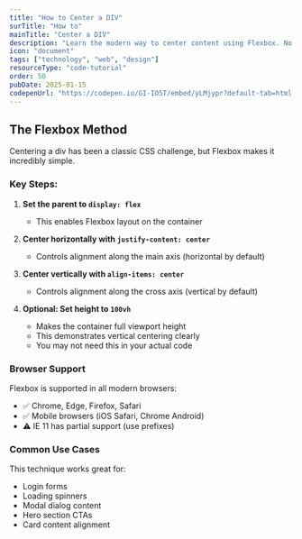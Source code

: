```yaml
---
title: "How to Center a DIV"
surTitle: "How to"
mainTitle: "Center a DIV"
description: "Learn the modern way to center content using Flexbox. No more margin hacks!"
icon: "document"
tags: ["technology", "web", "design"]
resourceType: "code-tutorial"
order: 50
pubDate: 2025-01-15
codepenUrl: "https://codepen.io/GI-IO5T/embed/yLMjypr?default-tab=html,result&theme-id=dark"
---
```


## The Flexbox Method

Centering a div has been a classic CSS challenge, but Flexbox makes it incredibly simple.

### Key Steps:

1. **Set the parent to `display: flex`**
   - This enables Flexbox layout on the container

2. **Center horizontally with `justify-content: center`**
   - Controls alignment along the main axis (horizontal by default)

3. **Center vertically with `align-items: center`**
   - Controls alignment along the cross axis (vertical by default)

4. **Optional: Set height to `100vh`**
   - Makes the container full viewport height
   - This demonstrates vertical centering clearly
   - You may not need this in your actual code

### Browser Support

Flexbox is supported in all modern browsers:
- ✅ Chrome, Edge, Firefox, Safari
- ✅ Mobile browsers (iOS Safari, Chrome Android)
- ⚠️ IE 11 has partial support (use prefixes)

### Common Use Cases

This technique works great for:
- Login forms
- Loading spinners
- Modal dialog content
- Hero section CTAs
- Card content alignment
